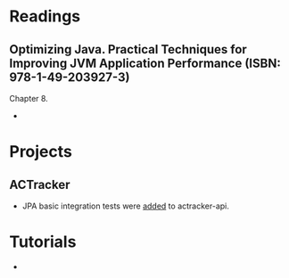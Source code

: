 # Readings

## Optimizing Java. Practical Techniques for Improving JVM Application Performance (ISBN: 978-1-49-203927-3)

Chapter 8.

-

# Projects

## ACTracker

- JPA basic integration tests were [added](https://github.com/marcinciapa/actracker-api/pull/115) to actracker-api.

# Tutorials

- 
